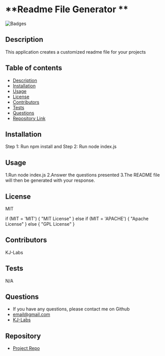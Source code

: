 
# **Readme File Generator **
![Badges](https://img.shields.io/badge/License-MIT-Blue)

## Description 

 This application creates a customized readme file for your projects

## Table of contents

- [Description](#desc)
- [Installation](#install)
- [Usage](#usage)
- [License](#license)
- [Contributors](#contributors)
- [Tests](#tests)
- [Questions](#questions)
- [Repository Link](#repository)



## Installation

 Step 1: Run npm install and Step 2: Run node index.js

## Usage

1.Run node index.js 2.Answer the questions presented 3.The README file will then be generated with your response.

## License
MIT



if (MIT = 'MIT') {
  "MIT License"
} else if (MIT =  'APACHE') {
  "Apache License"
} else {
 "GPL License"
}

## Contributors

KJ-Labs

## Tests

N/A

## Questions

- If you have any questions, please contact me on Github
- email@gmail.com
- [KJ-Labs](https://github.com/KJ-Labs)

## Repository

- [Project Repo](https://github.com/KJ-Labs/Readme-File-Generator)




